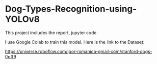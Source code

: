 # Dog-Types-Recognition-using-YOLOv8
This project includes the report, jupyter code



I use Google Colab to train this model. Here is the link to the Dataset:

https://universe.roboflow.com/igor-romanica-gmail-com/stanford-dogs-0pff9
